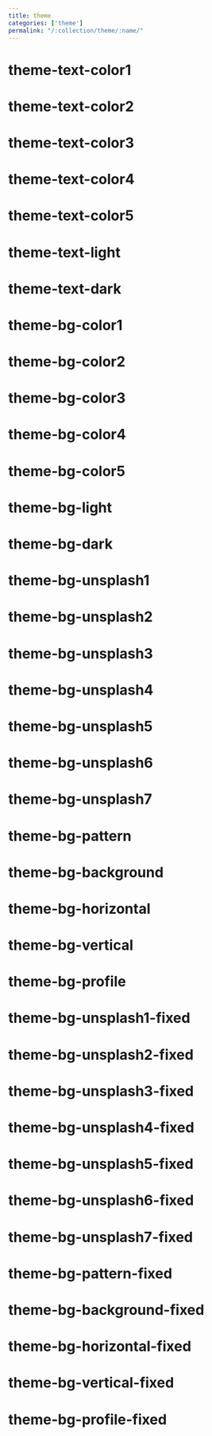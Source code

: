 ```yaml
---
title: theme
categories: ['theme']
permalink: "/:collection/theme/:name/"
---
```

<!--v1.2.110 pages/includes/color.md-->
<div class = "p-1 theme-text-color1" ><h1>theme-text-color1</h1></div>
<div class = "p-1 theme-text-color2" ><h1>theme-text-color2</h1></div>
<div class = "p-1 theme-text-color3" ><h1>theme-text-color3</h1></div>
<div class = "p-1 theme-text-color4" ><h1>theme-text-color4</h1></div>
<div class = "p-1 theme-text-color5" ><h1>theme-text-color5</h1></div>
<div class = "p-1 theme-text-light" > <h1>theme-text-light</h1></div>
<div class = "p-1 theme-text-dark" >  <h1>theme-text-dark</h1></div>

<div class = "p-5 theme-bg-color1" ><h1>theme-bg-color1</h1></div>
<div class = "p-5 theme-bg-color2" ><h1>theme-bg-color2</h1></div>
<div class = "p-5 theme-bg-color3" ><h1>theme-bg-color3</h1></div>
<div class = "p-5 theme-bg-color4" ><h1>theme-bg-color4</h1></div>
<div class = "p-5 theme-bg-color5" ><h1>theme-bg-color5</h1></div>
<div class = "p-5 theme-bg-light" > <h1>theme-bg-light</h1></div>
<div class = "p-5 theme-bg-dark" > <h1>theme-bg-dark</h1></div>
<div class = "p-5 theme-bg-unsplash1" > <h1>theme-bg-unsplash1</h1></div>
<div class = "p-5 theme-bg-unsplash2" > <h1>theme-bg-unsplash2</h1></div>
<div class = "p-5 theme-bg-unsplash3" > <h1>theme-bg-unsplash3</h1></div>
<div class = "p-5 theme-bg-unsplash4" > <h1>theme-bg-unsplash4</h1></div>
<div class = "p-5 theme-bg-unsplash5" > <h1>theme-bg-unsplash5</h1></div>
<div class = "p-5 theme-bg-unsplash6" > <h1>theme-bg-unsplash6</h1></div>
<div class = "p-5 theme-bg-unsplash7" > <h1>theme-bg-unsplash7</h1></div>
<div class = "p-5 theme-bg-pattern" > <h1>theme-bg-pattern</h1></div>
<div class = "p-5 theme-bg-background" > <h1>theme-bg-background</h1></div>
<div class = "p-5 theme-bg-horizontal" > <h1>theme-bg-horizontal</h1></div>
<div class = "p-5 theme-bg-vertical" > <h1>theme-bg-vertical</h1></div>
<div class = "p-5 theme-bg-profile" > <h1>theme-bg-profile</h1></div>
<div class = "p-5 theme-bg-unsplash1-fixed" > <h1>theme-bg-unsplash1-fixed</h1></div>
<div class = "p-5 theme-bg-unsplash2-fixed" > <h1>theme-bg-unsplash2-fixed</h1></div>
<div class = "p-5 theme-bg-unsplash3-fixed" > <h1>theme-bg-unsplash3-fixed</h1></div>
<div class = "p-5 theme-bg-unsplash4-fixed" > <h1>theme-bg-unsplash4-fixed</h1></div>
<div class = "p-5 theme-bg-unsplash5-fixed" > <h1>theme-bg-unsplash5-fixed</h1></div>
<div class = "p-5 theme-bg-unsplash6-fixed" > <h1>theme-bg-unsplash6-fixed</h1></div>
<div class = "p-5 theme-bg-unsplash7-fixed" > <h1>theme-bg-unsplash7-fixed</h1></div>
<div class = "p-5 theme-bg-pattern-fixed " > <h1>theme-bg-pattern-fixed</h1></div>
<div class = "p-5 theme-bg-background-fixed" > <h1>theme-bg-background-fixed</h1></div>
<div class = "p-5 theme-bg-horizontal-fixed" > <h1>theme-bg-horizontal-fixed</h1></div>
<div class = "p-5 theme-bg-vertical-fixed " > <h1>theme-bg-vertical-fixed</h1></div>
<div class = "p-5 theme-bg-profile-fixed" > <h1>theme-bg-profile-fixed</h1></div>
